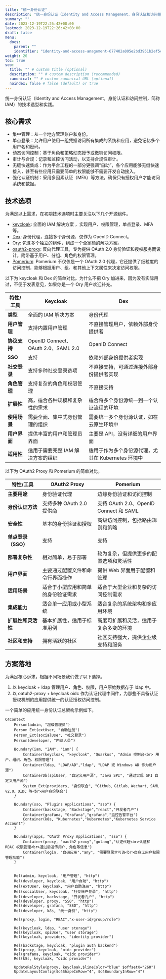 ```yaml
---
title: "统一身份认证"
description: "统一身份认证（Identity and Access Management，身份认证和访问控制，简称 IAM）的技术选型和实践"
summary: ""
date: 2023-12-19T22:26:42+08:00
lastmod: 2023-12-19T22:26:42+08:00
draft: false
menu:
  docs:
    parent: ""
    identifier: "identity-and-access-anagement-677402a005e2bd3951b2ef5c9e783b96"
weight: 20
toc: true
seo:
  title: "" # custom title (optional)
  description: "" # custom description (recommended)
  canonical: "" # custom canonical URL (optional)
  noindex: false # false (default) or true
---
```


统一身份认证（Identity and Access Management，身份认证和访问控制，简称 IAM）的技术选型和实践。

## 核心需求

- 集中管理：从一个地方管理账户和身份。
- 单点登录：允许用户使用一组凭据访问所有集成的系统和应用，避免记忆多个用户名和密码。
- 动态访问控制：基于角色和策略动态授予或撤销访问权限。
- 审计与合规：记录和监控访问活动，以支持合规性审计。
- 无缝快速集成：作为平台工程的一部分更强调“自助”，各个应用能够无缝快速接入，甚至有些应用只需要简单的权限能够不需要开发自动接入。
- 强化认证机制：采用多因素认证（MFA）等方法，确保只有授权用户才能访问系统和数据。

## 技术选项

为满足以上需求，在初期技术选项时主要关注以下几个开源组件。

- [keycloak](https://github.com/keycloak/): 全面的 IAM 解决方案 ，实现用户、权限管理，单点登录、MFA 等。
- [Dex](https://github.com/dexidp): 身份代理，连接多个身份源，仅作为 OpenID Connect。
- [Ory](https://github.com/ory/): 包含多个独立的组件，组成一个全家桶的解决方案。
- [oauth2-proxy](https://github.com/oauth2-proxy): 反向代理工具，专为提供 OAuth 2.0 身份验证和授权服务而设计，附带基于用户、分组、角色的权限管理。
- [Pomerium](https://github.com/pomerium/): Pomerium 不仅仅是一个 OAuth 2.0 代理，它还提供了细粒度的访问控制，能够根据用户、组、和其他上下文属性来决定访问权限。

以下为 keycloak 和 Dex 的简单对比。为什么不把 Ory 加进来，因为没有实际用过，不便于发表意见，如果你是一个 Ory 用户欢迎补充。

| 特性/工具      | Keycloak                                       | Dex                                             |
|----------------|------------------------------------------------|-------------------------------------------------|
| **类型**       | 全面的 IAM 解决方案                               | 身份代理                                        |
| **用户管理**   | 支持内置用户管理                               | 不直接管理用户，依赖外部身份提供者              |
| **协议支持**   | OpenID Connect、OAuth 2.0、SAML 2.0            | OpenID Connect                                  |
| **SSO**        | 支持                                           | 依赖外部身份提供者实现                          |
| **社交登录**   | 支持多种社交登录选项                           | 不直接支持，可通过连接外部身份提供者实现        |
| **角色管理**   | 支持复杂的角色和权限管理                       | 不直接支持                                      |
| **扩展性**     | 高，适合各种规模和复杂性的需求                 | 适合将多个身份源统一到一个认证流程的环境        |
| **使用场景**   | 需要全面、集中式身份管理的组织                 | 需要统一多个身份源认证，如在云原生环境中        |
| **用户界面**   | 提供丰富的用户和管理员界面                     | 主要是 API，没有详细的用户界面                   |
| **适用性**     | 适用于需要完整 IAM 解决方案的组织                | 适用于作为多个身份源代理，尤其在 Kubernetes 环境中 |

以下为 OAuth2 Proxy  和 Pomerium 的简单对比。

| 特性/工具                | OAuth2 Proxy                                   | Pomerium                                        |
|--------------------------|------------------------------------------------|-------------------------------------------------|
| **主要用途**             | 身份验证代理                                   | 边缘身份验证和访问控制                          |
| **身份认证方法**         | 支持多种 OAuth 2.0 提供商                        | 支持 OAuth 2.0、OpenID Connect 和 SAML          |
| **安全性**               | 基本的身份验证和授权                           | 高级访问控制，包括路由规则和策略               |
| **单点登录（SSO）**      | 支持                                           | 支持                                           |
| **部署复杂性**           | 相对简单，易于部署                             | 较为复杂，但提供更多的配置选项和灵活性         |
| **用户界面**             | 主要通过配置文件和命令行界面操作               | 提供 Web 界面用于配置和管理                      |
| **适用场景**             | 适合于小型应用和简单的身份验证需求             | 适合于大型企业和复杂的访问控制需求             |
| **集成能力**             | 适合单一应用或小型系统                         | 适合复杂的系统架构和多应用环境                 |
| **扩展性和灵活性**       | 基本扩展性，适用于标准用例                     | 高度可扩展和灵活，适用于复杂多变的环境         |
| **社区和支持**           | 拥有活跃的社区                                 | 社区支持强大，提供企业级支持和服务             |

## 方案落地

为满足核心诉求，根据不同场景我们做了以下选择。

1. 以 keycloak + ldap 管理用户、角色、权限，用户原始数据存于 ldap 中。
2. 以 oatuh2-proxy + keycloak oidc 作为认证代理中间件，为那些不具备认证授权机制的应用提供统一的认证授权访问控制。

一个简单的应用统一身份认证总架构示例如下。

```mermaid
C4Context
    Person(admin, "超级管理员")
    Person_Ext(extUser, "自助注册")
    Person_Ext(socialUser, "社交登录")
    Person(developer, "内部人员")

    Boundary(iam, "IAM", "iam") {
        Container(keycloak, "keycloak", "Quarkus", "Admin 控制台<br> 用户、组织、角色、权限管理")
        Container(ldap, "LDAP/AD","ldap", "LDAP 或 Windows AD 作为用户源")
        ContainerDb(spiUser, "自定义用户源", "Java SPI", "通过实现 SPI 自定义用户源")   
        System_Ext(providers, "身份联合", "Github、Gitlab、Wechart、SAML v2.0、OIDC 等<br>用户身份联合") 
    }
         
    Boundary(sso, "Plugins Applications", "sso") {
        Container(backstage, "Backstage","react","开发者门户") 
        Container(grafana, "Grafana","grafana","监控告警平台")
        Container(k8s, "Kubernetes","kubernetes","Kubernetes Service Account")    
    }

    Boundary(apps, "OAuth Proxy Applications", "sso") {
        Container(proxy, "oauth2-proxy","golang","认证代理<br>认证和 RBAC 权限管理<br>通过后透传用户、角色等信息")
        Container(login, "自研应用","any", "需要登录才可访<br>自身无用户权限管理功能")       
    }
  

    Rel(admin, keycloak, "用户管理", "http")
    Rel(developer, keycloak, "用户自助", "http")
    Rel(extUser, keycloak, "用户自助注册", "http")
    Rel(socialUser, keycloak, "社交账户登录", "http")
    Rel(developer, backstage, "开发者门户", "http")
    Rel(developer, proxy, "SSO", "http")
    Rel(developer, grafana, "SSO", "http")
    Rel(developer, k8s, "统一身份", "http")

    Rel(proxy, login, "RBAC","x-user-id/group/role")

    Rel(keycloak, ldap, "user storage")
    Rel(keycloak, spiUser, "user storage")
    Rel(keycloak, providers, "identity provider")

    Rel(backstage, keycloak, "plugin auth backend")
    Rel(proxy, keycloak, "oidc provider")
    Rel(grafana, keycloak, "oidc provider")
    Rel(k8s, keycloak, "oidc provider")

    UpdateRelStyle(proxy, keycloak,$lineColor="blue" $offsetX="260")
    UpdateLayoutConfig($c4ShapeInRow="4", $c4BoundaryInRow="4")

```
